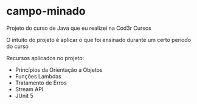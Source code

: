 # campo-minado
Projeto do curso de Java que eu realizei na Cod3r Cursos

O intuito do projeto é aplicar o que foi ensinado durante um certo período do curso

Recursos aplicados no projeto:
- Princípios da Orientação a Objetos
- Funções Lambdas
- Tratamento de Erros
- Stream API
- JUnit 5
